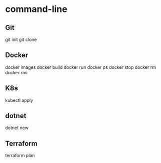 # command-line

## Git

git init
git clone <url>

## Docker

docker images
docker build
docker run
docker ps
docker stop
docker rm
docker rmi

## K8s

kubectl apply

## dotnet

dotnet new

## Terraform

terraform plan

